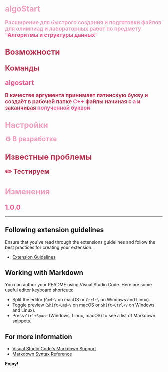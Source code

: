 # <h style="color: #F19CBB; font-weight: 750; font-size: 25px"> algoStart </h>
<div style="color: #F19CBB; font-weight: 650; font-size: 17px">
Расширение для быстрого создания и подготовки файлов
для олимпиад и лабораторных работ по предмету "<span style="color: #eb548b">Алгоритмы и структуры данных</span>"
</div>

## <h style="color: #bb3252; font-weight: 750; font-size: 25px"> Возможности</h>

### <h style="color: #bb3252; font-weight: 725; font-size: 23px"> Команды </h>

#### <a style="color: #eb548b; font-weight: 700; font-size: 21px"> algostart </a>

<div style="color: #bb3252; font-weight: 700; font-size: 17px">
В качестве аргумента принимает латинскую букву и создаёт в рабочей папке <span style="color: #eb548b">C++</span> файлы начиная с <span style="color: #eb548b">a</span> и заканчивая <span style="color: #eb548b">полученной буквой</span>
</div>

## <h style="color: #F19CBB; font-weight: 750; font-size: 25px"> Настройки </h>
<div style="color: #F19CBB; font-weight: 700; font-size: 21px">
⚙️ В разработке
</div>


## <h style="color: #bb3252; font-weight: 750; font-size: 25px"> Известные проблемы </h>
<div style="color: #bb3252; font-weight: 700; font-size: 21px">
✏️ Тестируем
</div>

## <h style="color: #F19CBB; font-weight: 750; font-size: 25px"> Изменения </h>

### <a style="color: #eb548b; font-weight: 700; font-size: 21px"> 1.0.0 </a>


---

## Following extension guidelines

Ensure that you've read through the extensions guidelines and follow the best practices for creating your extension.

* [Extension Guidelines](https://code.visualstudio.com/api/references/extension-guidelines)

## Working with Markdown

You can author your README using Visual Studio Code. Here are some useful editor keyboard shortcuts:

* Split the editor (`Cmd+\` on macOS or `Ctrl+\` on Windows and Linux).
* Toggle preview (`Shift+Cmd+V` on macOS or `Shift+Ctrl+V` on Windows and Linux).
* Press `Ctrl+Space` (Windows, Linux, macOS) to see a list of Markdown snippets.

## For more information

* [Visual Studio Code's Markdown Support](http://code.visualstudio.com/docs/languages/markdown)
* [Markdown Syntax Reference](https://help.github.com/articles/markdown-basics/)

**Enjoy!**
